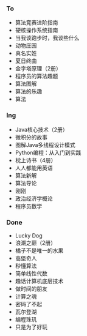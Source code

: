 ### To

- 算法竞赛进阶指南
- 硬核操作系统指南
- 当我谈跑步时，我谈些什么
- 动物庄园
- 真名实姓
- 夏日终曲
- 金字塔原理（2册）
- 程序员的算法趣题
- 算法图解
- 算法的乐趣
- 算法

### Ing

- Java核心技术（2册）
- 微积分的故事
- 图解Java多线程设计模式
- Python编程：从入门到实践
- 枕上诗书（4册）
- 人人都能用英语
- 算法新解
- 算法导论
- 刚刚
- 政治经济学概论
- 程序员数学

### Done

- Lucky Dog
- 浪潮之巅（2册）
- 橘子不是唯一的水果
- 高堡奇人
- 秒懂算法
- 简单线性代数
- 趣话计算机底层技术
- 做时间的朋友
- 计算之魂
- 密码了不起
- 瓦尔登湖
- 编程珠玑
- 只是为了好玩